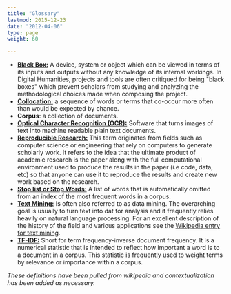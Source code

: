 ```yaml
---
title: "Glossary"
lastmod: 2015-12-23
date: "2012-04-06"
type: page
weight: 60

---
```

* [**Black Box:**](https://en.wikipedia.org/wiki/Black_box) A device, system or object which can be viewed in terms of its inputs and outputs without any knowledge of its internal workings. In Digital Humanities, projects and tools are often critiqued for being "black boxes" which prevent scholars from studying and analyzing the methodological choices made when composing the project.
* [**Collocation:**](https://en.wikipedia.org/wiki/Collocation) a sequence of words or terms that co-occur more often than would be expected by chance.
* **Corpus**: a collection of documents.
* [**Optical Character Recognition (OCR):**](https://en.wikipedia.org/wiki/Optical_character_recognition)  Software that turns images of text into machine readable plain text documents.
* [**Reproducible Research:**](https://en.wikipedia.org/wiki/Reproducibility#Reproducible_research) This term originates from fields such as computer science or engineering that rely on computers to generate scholarly work. It refers to the idea that the ultimate product of academic research is the paper along with the full computational environment used to produce the results in the paper (i.e code, data, etc) so that anyone can use it to reproduce the results and create new work based on the research.
* [**Stop list or Stop Words:**](https://en.wikipedia.org/wiki/Stop_words) A list of words that is automatically omitted from an index of the most frequent words in a corpus.
* [**Text Mining:**](https://en.wikipedia.org/wiki/Text_mining) Is often also referred to as data mining. The overarching goal is usually to turn text into dat for analysis and it frequently relies heavily on natural language processing. For an excellent description of the history of the field and various applications see the [Wikipedia entry for text mining](https://en.wikipedia.org/wiki/Text_mining).
* [**TF-IDF:**](https://en.wikipedia.org/wiki/Tf%E2%80%93idf) Short for term frequency-inverse document frequency. It is a numerical statistic that is intended to reflect how important a word is to a document in a corpus. This statistic is frequently used to weight terms by relevance or importance within a corpus.

_These definitions have been pulled from wikipedia and contextualization has been added as necessary._
